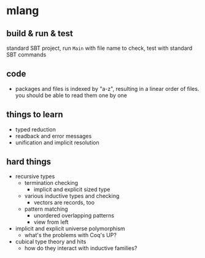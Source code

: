 
# mlang

## build & run & test

standard SBT project, run `Main` with file name to check, test with standard SBT commands

## code

* packages and files is indexed by "a-z", resulting in a linear order of files. you 
should be able to read them one by one

## things to learn

* typed reduction
* readback and error messages
* unification and implicit resolution

## hard things

* recursive types
  * termination checking
     * implicit and explicit sized type
  * various inductive types and checking
     * vectors are records, too
  * pattern matching
     * unordered overlapping patterns
     * view from left
* implicit and explicit universe polymorphism
  * what's the problems with Coq's UP?
* cubical type theory and hits
  * how do they interact with inductive families?


